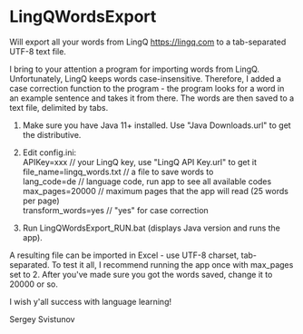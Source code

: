 # LingQWordsExport
Will export all your words from LingQ https://lingq.com
to a tab-separated UTF-8 text file.

I bring to your attention a program for importing words from LingQ. 
Unfortunately, LingQ keeps words case-insensitive. 
Therefore, I added a case correction function to the program - 
the program looks for a word in an example sentence and takes it from there.
The words are then saved to a text file, delimited by tabs.

1) Make sure you have Java 11+ installed. Use "Java Downloads.url" to get the distributive.

2) Edit config.ini: <br>
APIKey=xxx  // your LingQ key, use "LingQ API Key.url" to get it  <br>
file_name=lingq_words.txt // a file to save words to <br>
lang_code=de // language code, run app to see all available codes  <br>
max_pages=20000 // maximum pages that the app will read (25 words per page) <br>
transform_words=yes // "yes" for case correction  <br>

3) Run LingQWordsExport_RUN.bat (displays Java version and runs the app).

A resulting file can be imported in Excel - use UTF-8 charset, tab-separated. 
To test it all, I recommend running the app once with max_pages set to 2. 
After you've made sure you got the words saved, change it to 20000 or so.

I wish y'all success with language learning!

Sergey Svistunov
